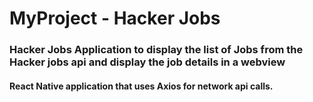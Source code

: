 # MyProject - Hacker Jobs
### Hacker Jobs Application to display the list of Jobs from the Hacker jobs api and display the job details in a webview
#### React Native application that uses Axios for network api calls.
